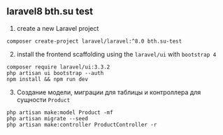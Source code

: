 ## laravel8 bth.su test

1.  create a new Laravel project
```
composer create-project laravel/laravel:^8.0 bth.su-test
```
2.  install the frontend scaffolding using the `laravel/ui` with `bootstrap 4`
```
composer require laravel/ui:3.3.2
php artisan ui bootstrap --auth
npm install && npm run dev
```
3.  Создание модели, миграции для таблицы и контроллера для сущности `Product`
```
php artisan make:model Product -mf
php artisan migrate --seed
php artisan make:controller ProductController -r
```

